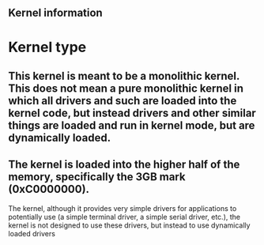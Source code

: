 ## Kernel information

# Kernel type
This kernel is meant to be a monolithic kernel. This does not mean a pure monolithic kernel in which all drivers and such are loaded into the kernel code, but instead drivers and other similar things are loaded and run in kernel mode, but are dynamically loaded.
---
The kernel is loaded into the higher half of the memory, specifically the 3GB mark (0xC0000000).
---
The kernel, although it provides very simple drivers for applications to potentially use (a simple terminal driver, a simple serial driver, etc.), the kernel is not designed to use these drivers, but instead to use dynamically loaded drivers
